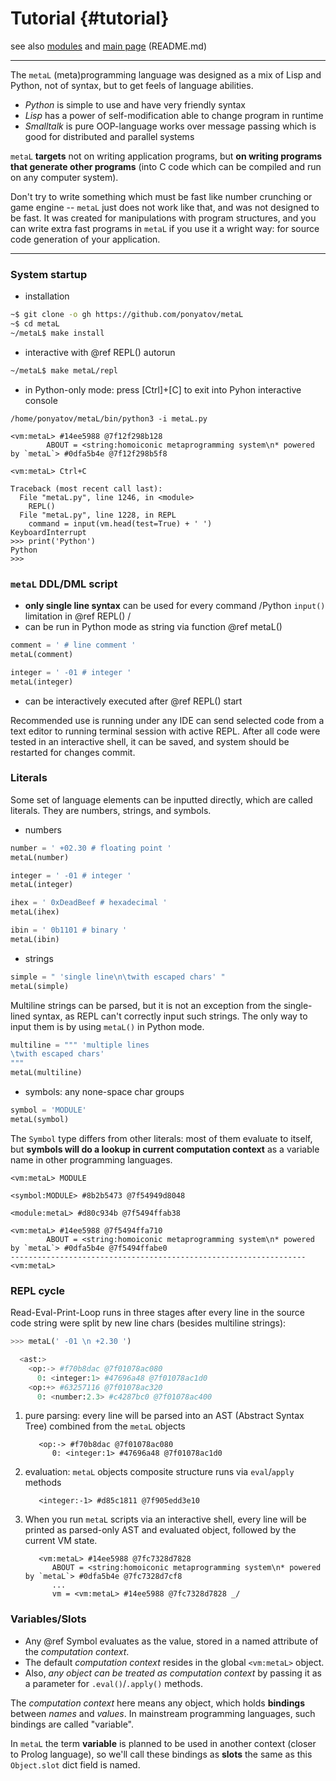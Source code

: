# Tutorial {#tutorial}

see also <a href=modules.html>modules</a> and <a href=index.html>main page</a> (README.md)

***

The `metaL` (meta)programming language was designed as a mix of Lisp and Python,
not of syntax, but to get feels of language abilities.

* *Python* is simple to use and have very friendly syntax
* *Lisp* has a power of self-modification able to change program in runtime
* *Smalltalk* is pure OOP-language works over message passing which is good for
  distributed and parallel systems

`metaL` **targets** not on writing application programs, but **on writing
programs that generate other programs** (into C code which can be compiled and
run on any computer system).

Don't try to write something which must be fast like number crunching or game
engine -- `metaL` just does not work like that, and was not designed to be fast.
It was created for manipulations with program structures, and you can write
extra fast programs in `metaL` if you use it a wright way: for source code
generation of your application.

***

### System startup

* installation
```sh
~$ git clone -o gh https://github.com/ponyatov/metaL
~$ cd metaL
~/metaL$ make install
```
* interactive with @ref REPL() autorun
```sh
~/metaL$ make metaL/repl
```
* in Python-only mode: press [Ctrl]+[C] to exit into Pyhon interactive console
```
/home/ponyatov/metaL/bin/python3 -i metaL.py

<vm:metaL> #14ee5988 @7f12f298b128
        ABOUT = <string:homoiconic metaprogramming system\n* powered by `metaL`> #0dfa5b4e @7f12f298b5f8

<vm:metaL> Ctrl+C

Traceback (most recent call last):
  File "metaL.py", line 1246, in <module>
    REPL()
  File "metaL.py", line 1228, in REPL
    command = input(vm.head(test=True) + ' ')
KeyboardInterrupt
>>> print('Python')
Python
>>>
```

### `metaL` DDL/DML script

* **only single line syntax** can be used for every command /Python `input()`
  limitation in @ref REPL() /
* can be run in Python mode as string via function @ref metaL()
```py
comment = ' # line comment '
metaL(comment)
```
```py
integer = ' -01 # integer '
metaL(integer)
```
* can be interactively executed after @ref REPL() start

Recommended use is running under any IDE can send selected code from a text
editor to running terminal session with active REPL. After all code were tested
in an interactive shell, it can be saved, and system should be restarted for
changes commit.

### Literals

Some set of language elements can be inputted directly, which are called
literals. They are numbers, strings, and symbols.

* numbers
```py
number = ' +02.30 # floating point '
metaL(number)
```
```py
integer = ' -01 # integer '
metaL(integer)
```
```py
ihex = ' 0xDeadBeef # hexadecimal '
metaL(ihex)
```
```py
ibin = ' 0b1101 # binary '
metaL(ibin)
```

* strings
```py
simple = " 'single line\n\twith escaped chars' "
metaL(simple)
```
Multiline strings can be parsed, but it is not an exception from the
single-lined syntax, as REPL can't correctly input such strings. The only way to
input them is by using `metaL()` in Python mode.
```py
multiline = """ 'multiple lines
\twith escaped chars'
"""
metaL(multiline)
```

* symbols: any none-space char groups
```py
symbol = 'MODULE'
metaL(symbol)
```
The `Symbol` type differs from other literals: most of them evaluate to itself,
but **symbols will do a lookup in current computation context** as a variable
name in other programming languages.
```
<vm:metaL> MODULE

<symbol:MODULE> #8b2b5473 @7f54949d8048

<module:metaL> #d80c934b @7f5494ffab38

<vm:metaL> #14ee5988 @7f5494ffa710
        ABOUT = <string:homoiconic metaprogramming system\n* powered by `metaL`> #0dfa5b4e @7f5494ffabe0
------------------------------------------------------------------
<vm:metaL>
```

### REPL cycle

Read-Eval-Print-Loop runs in three stages after every line in the source code
string were split by new line chars (besides multiline strings):
```py
>>> metaL(' -01 \n +2.30 ')

  <ast:>
    <op:-> #f70b8dac @7f01078ac080
      0: <integer:1> #47696a48 @7f01078ac1d0
    <op:+> #63257116 @7f01078ac320
      0: <number:2.3> #c4287bc0 @7f01078ac400
```
1. pure parsing: every line will be parsed into an AST (Abstract Syntax Tree)
   combined from the `metaL` objects
   ```
      <op:-> #f70b8dac @7f01078ac080
         0: <integer:1> #47696a48 @7f01078ac1d0
   ```
2. evaluation: `metaL` objects composite structure runs via `eval`/`apply`
   methods
   ```
      <integer:-1> #d85c1811 @7f905edd3e10
   ```
3. When you run `metaL` scripts via an interactive shell, every line will be
   printed as parsed-only AST and evaluated object, followed by the current VM
   state.
   ```
      <vm:metaL> #14ee5988 @7fc7328d7828
         ABOUT = <string:homoiconic metaprogramming system\n* powered by `metaL`> #0dfa5b4e @7fc7328d7cf8
         ...
         vm = <vm:metaL> #14ee5988 @7fc7328d7828 _/
   ```

### Variables/Slots

* Any @ref Symbol evaluates as the value, stored in a named attribute of the
  *computation context*.
* The default *computation context* resides in the global `<vm:metaL>` object. 
* Also, *any object can be treated as computation context* by passing it as a
  parameter for `.eval()`/`.apply()` methods.

The *computation context* here means any object, which holds **bindings**
between *names* and *values*. In mainstream programming languages, such bindings
are called "variable". 

In `metaL` the term **variable** is planned to be used in another context
(closer to Prolog language), so we'll call these bindings as **slots** the same
as this `Object.slot` dict field is named.
